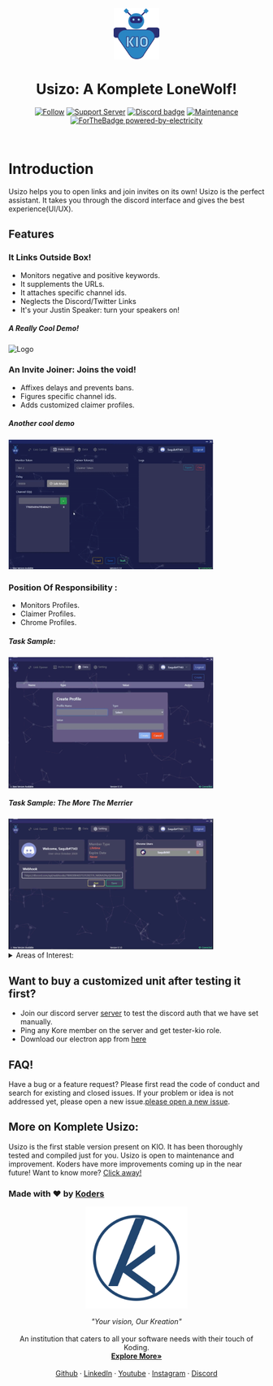 <div align="center" >
    <img alt="Logo" height=100 src="./assets/KIO_24.png"/>
    <h1>Usizo: A Komplete LoneWolf!</h1>
 </h1>
    
[![Follow](https://img.shields.io/github/followers/koders-in?label=Koders&style=social)](https://github.com/koders-in)
[![Support Server](https://img.shields.io/discord/591914197219016707.svg?color=7289da&label=Koders&logo=discord&style=flat-square)](https://discord.gg/hGS24JC)
[![Discord badge](https://img.shields.io/static/v1?label=Depends&message=node&color=blue)](https://shields.io/)
[![Maintenance](https://img.shields.io/badge/Maintained%3F-yes-green.svg)](https://GitHub.com/Naereen/StrapDown.js/graphs/commit-activity)
<br />
[![ForTheBadge powered-by-electricity](http://ForTheBadge.com/images/badges/powered-by-electricity.svg)](http://ForTheBadge.com)
</div>
<br />

# Introduction

Usizo helps you to open links and join invites on its own! Usizo is the perfect assistant. It takes you through the discord interface and gives the best experience(UI/UX).

## **Features**

###  It Links Outside Box!

-   Monitors negative and positive keywords.
-   It supplements the URLs.
-   It attaches specific channel ids. 
-   Neglects the Discord/Twitter Links
-   It's your Justin Speaker: turn your speakers on!

##### _A Really Cool Demo!_

<img alt="Logo" height="10%" width="80%" src="./assets/linkopener.gif"/>

### An Invite Joiner: Joins the void!

-   Affixes delays and prevents bans. 
-   Figures specific channel ids. 
-   Adds customized claimer profiles.

##### _Another cool demo_

 <img alt="Logo"    height="10%" width="80%" src="./assets/invite.gif"/>

### Position Of Responsibility :

- Monitors Profiles.
- Claimer Profiles.
- Chrome Profiles.

##### _Task Sample:_

<img alt="Logo" align="center" height="10%" width="80%" src="./assets/data.gif"/>

##### _Task Sample: The More The Merrier_

<img alt="Logo"  height="10%" width="80%"   src="./assets/setting.gif"/>

<details><summary>Areas of Interest:</summary>
<p>
    <li>Eases buying of customized source codes.</li>
<li>Looks over custom Webhooks.</li>
<li>Exports and Imports logs.</li>
<li>Exports and Imports settings.</li>
<li>Discord Auth.</li>
<li>Discord rich presence.</li>
<li>Adds and removes chrome users.</li>
<li>Detects activity status.</li>
<li>Shows the current profile.</li>
<li>Confirms the logouts.</li>
<li>Role-based Auth.</li>
<li>Loads and Saves configs.</li>
<li>Starts and Stops the Bot.</li>
<li>Tests webhooks instantly and manually.</li>
</p>
</details>

## Want to buy a customized unit after testing it first?

-   Join our discord server [server](https://discord.com/invite/hGS24JC) to test the discord auth that we have set manually. 
-   Ping any Kore member on the server and get tester-kio role. 
-   Download our electron app from [here](https://drive.google.com/drive/folders/10SNruCpDUD6BuclW8STwNo9LO61Z6QbE?usp=sharing)

## FAQ!

Have a bug or a feature request? Please first read the code of conduct and search for existing and closed issues. If your problem or idea is not addressed yet, please open a new issue.[please open a new issue](https://github.com/koders-in/KompleteAIO/issues).

## More on Komplete Usizo:

Usizo is the first stable version present on KIO. It has been thoroughly tested and compiled just for you. Usizo is open to maintenance and improvement. Koders have more improvements coming up in the near future! Want to know more? [Click away!](https://koders.in/)


### Made with ❤️ by [Koders](http://koders.in/)

<p align="center">
  <a href="https://koders.in/">
    <img src="./assets/koders.png" alt="Logo" width="200" height="200">
  </a>
</p>
<p align="center">
  <i> "Your vision, Our Kreation" </i>
  <br>
  <br>
  An institution that caters to all your software needs with their touch of Koding.
  <br>
  <a href="https://www.koders.in"><strong>Explore More»</strong></a>
  <br>
  <br>
  <a href="https://www.github.com/koders-in">Github</a>
  ·
  <a href="https://www.linkedin.com/company/54359381/">LinkedIn</a>
  ·
  <a href="https://www.youtube.com/channel/UCZ5abFiwqKyJLIQ1Jqb6bNg">Youtube</a>
  ·
  <a href="https://www.instagram.com/koders_in/">Instagram</a>
  ·
  <a href="https://discord.gg/hGS24JC">Discord</a>
</p>
